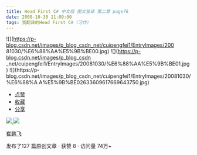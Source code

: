 ```yaml
---
title: Head First C# 中文版 图文皆译 第二章 page76
date: 2008-10-30 11:09:00
tags: 我翻译的Head First C#（习作）
---
```

![](https://p-blog.csdn.net/images/p_blog_csdn_net/cuipengfei1/EntryImages/200
81030/%E6%88%AA%E5%9B%BE00.jpg) ![](https://p-blog.csdn.net/images/p_blog_csdn
_net/cuipengfei1/EntryImages/20081030/%E6%88%AA%E5%9B%BE01.jpg) ![](https://p-
blog.csdn.net/images/p_blog_csdn_net/cuipengfei1/EntryImages/20081030/%E6%88%A
A%E5%9B%BE02633609617669643750.jpg)

  * [ 点赞  ](javascript:;)
  * [ 收藏  ](javascript:;)
  * [ 分享 ](javascript:;)

[ ![](https://profile.csdnimg.cn/5/2/5/3_cuipengfei1)
![](https://g.csdnimg.cn/static/user-reg-year/1x/11.png)
](https://blog.csdn.net/cuipengfei1)

[ 崔鹏飞 ](https://blog.csdn.net/cuipengfei1)

发布了127 篇原创文章  ·  获赞 8  ·  访问量 74万+

